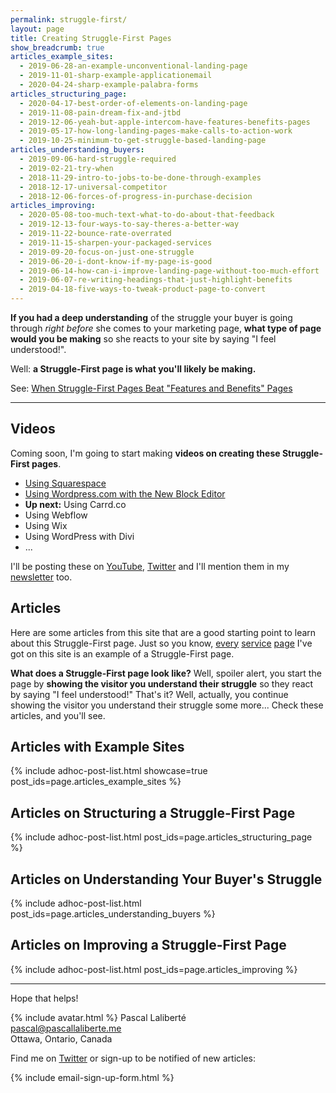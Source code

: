 ```yaml
---
permalink: struggle-first/
layout: page
title: Creating Struggle-First Pages
show_breadcrumb: true
articles_example_sites:
  - 2019-06-28-an-example-unconventional-landing-page
  - 2019-11-01-sharp-example-applicationemail
  - 2020-04-24-sharp-example-palabra-forms
articles_structuring_page:
  - 2020-04-17-best-order-of-elements-on-landing-page
  - 2019-11-08-pain-dream-fix-and-jtbd
  - 2019-12-06-yeah-but-apple-intercom-have-features-benefits-pages
  - 2019-05-17-how-long-landing-pages-make-calls-to-action-work
  - 2019-10-25-minimum-to-get-struggle-based-landing-page
articles_understanding_buyers:
  - 2019-09-06-hard-struggle-required
  - 2019-02-21-try-when
  - 2018-11-29-intro-to-jobs-to-be-done-through-examples
  - 2018-12-17-universal-competitor
  - 2018-12-06-forces-of-progress-in-purchase-decision
articles_improving:
  - 2020-05-08-too-much-text-what-to-do-about-that-feedback
  - 2019-12-13-four-ways-to-say-theres-a-better-way
  - 2019-11-22-bounce-rate-overrated
  - 2019-11-15-sharpen-your-packaged-services
  - 2019-09-20-focus-on-just-one-struggle
  - 2019-06-20-i-dont-know-if-my-page-is-good
  - 2019-06-14-how-can-i-improve-landing-page-without-too-much-effort
  - 2019-06-07-re-writing-headings-that-just-highlight-benefits
  - 2019-04-18-five-ways-to-tweak-product-page-to-convert
---
```


**If you had a deep understanding** of the struggle your buyer is going through _right before_ she comes to your marketing page, **what type of page would you be making** so she reacts to your site by saying "I feel understood!".

Well: **a Struggle-First page is what you'll likely be making.**

See: [When Struggle-First Pages Beat "Features and Benefits" Pages](/struggle-first/vs-features-benefits/)

---

## Videos

Coming soon, I'm going to start making **videos on creating these Struggle-First pages**.

* [Using Squarespace](https://www.youtube.com/watch?v=wdAUs5TZohY)
* [Using Wordpress.com with the New Block Editor](https://www.youtube.com/watch?v=cRBYcimpR3w)
* **Up next:** Using Carrd.co
* Using Webflow
* Using Wix
* Using WordPress with Divi
* ...

I'll be posting these on [YouTube][youtube], [Twitter][twitter] and I'll mention them in my [newsletter](#be-notified) too.

[youtube]: https://www.youtube.com/channel/UCo2CttXwSgcaEmrTsALqS-A

## Articles

Here are some articles from this site that are a good starting point to learn about this Struggle-First page. Just so you know, [every](/understand) [service](/stepitup) [page](/visualize) I've got on this site is an example of a Struggle-First page.

**What does a Struggle-First page look like?** Well, spoiler alert, you start the page by **showing the visitor you understand their struggle** so they react by saying "I feel understood!" That's it? Well, actually, you continue showing the visitor you understand their struggle some more... Check these articles, and you'll see.

## Articles with Example Sites

{% include adhoc-post-list.html showcase=true post_ids=page.articles_example_sites %}

## Articles on Structuring a Struggle-First Page

{% include adhoc-post-list.html post_ids=page.articles_structuring_page %}

## Articles on Understanding Your Buyer's Struggle

{% include adhoc-post-list.html post_ids=page.articles_understanding_buyers %}

## Articles on Improving a Struggle-First Page

{% include adhoc-post-list.html post_ids=page.articles_improving %}

---

Hope that helps!

{% include avatar.html %} Pascal Laliberté  
[pascal@pascallaliberte.me](mailto:pascal@pascallaliberte.me)  
Ottawa, Ontario, Canada

Find me on [Twitter][twitter] or sign-up to be notified of new articles:

[twitter]: https://twitter.com/pascallaliberte

{% include email-sign-up-form.html %}
